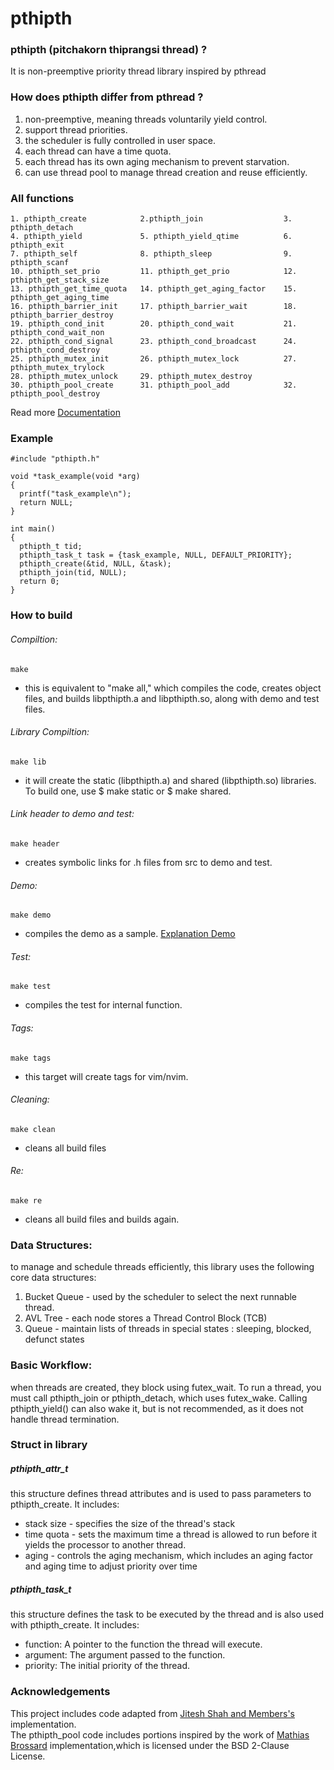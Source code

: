 # pthipth

### pthipth (pitchakorn thiprangsi thread) ?
It is non-preemptive priority thread library inspired by pthread

### How does pthipth differ from pthread ?
1. non-preemptive, meaning threads voluntarily yield control.
2. support thread priorities.
3. the scheduler is fully controlled in user space.
4. each thread can have a time quota.
5. each thread has its own aging mechanism to prevent starvation.
6. can use thread pool to manage thread creation and reuse efficiently.

### All functions
```
1. pthipth_create            2.pthipth_join                  3. pthipth_detach
4. pthipth_yield             5. pthipth_yield_qtime          6. pthipth_exit
7. pthipth_self              8. pthipth_sleep                9. pthipth_scanf
10. pthipth_set_prio         11. pthipth_get_prio            12. pthipth_get_stack_size
13. pthipth_get_time_quota   14. pthipth_get_aging_factor    15. pthipth_get_aging_time
16. pthipth_barrier_init     17. pthipth_barrier_wait        18. pthipth_barrier_destroy
19. pthipth_cond_init        20. pthipth_cond_wait           21. pthipth_cond_wait_non
22. pthipth_cond_signal      23. pthipth_cond_broadcast      24. pthipth_cond_destroy
25. pthipth_mutex_init       26. pthipth_mutex_lock          27. pthipth_mutex_trylock
28. pthipth_mutex_unlock     29. pthipth_mutex_destroy
30. pthipth_pool_create      31. pthipth_pool_add            32. pthipth_pool_destroy
```

Read more [Documentation](/docs/documentation.md)

### Example
```
#include "pthipth.h"

void *task_example(void *arg)
{
  printf("task_example\n");
  return NULL;
}

int main()
{
  pthipth_t tid;
  pthipth_task_t task = {task_example, NULL, DEFAULT_PRIORITY};
  pthipth_create(&tid, NULL, &task);
  pthipth_join(tid, NULL);
  return 0;
}
```
### How to build
###### Compiltion:

```
make
```
  - this is equivalent to "make all," which compiles the code, creates object files, and builds libpthipth.a and libpthipth.so, along with demo and test files.

###### Library Compiltion:
```
make lib
```
  - it will create the static (libpthipth.a) and shared (libpthipth.so) libraries. To build one, use $ make static or $ make shared.

###### Link header to demo and test:
```
make header
```
  - creates symbolic links for .h files from src to demo and test.

###### Demo:
```
make demo
```
  - compiles the demo as a sample. [Explanation Demo](/docs/demo.md)

###### Test:
```
make test
```
  - compiles the test for internal function.

###### Tags:
```
make tags
```
  - this target will create tags for vim/nvim.

###### Cleaning:
```
make clean
```
  - cleans all build files

###### Re:
```
make re
```
  - cleans all build files and builds again.

### Data Structures:
to manage and schedule threads efficiently, this library uses the following core data structures:
1. Bucket Queue - used by the scheduler to select the next runnable thread.
2. AVL Tree - each node stores a Thread Control Block (TCB)
3. Queue - maintain lists of threads in special states : sleeping, blocked, defunct states

### Basic Workflow:
when threads are created, they block using futex_wait. To run a thread,
you must call pthipth_join or pthipth_detach, which uses futex_wake.
Calling pthipth_yield() can also wake it, but is not recommended,
as it does not handle thread termination.

### Struct in library
##### pthipth_attr_t
this structure defines thread attributes and is used to pass parameters to pthipth_create. It includes:
  - stack size - specifies the size of the thread's stack
  - time quota - sets the maximum time a thread is allowed to run before it yields the processor to another thread.
  - aging - controls the aging mechanism, which includes an aging factor and aging time to adjust priority over time

##### pthipth_task_t
this structure defines the task to be executed by the thread and is also used with pthipth_create. It includes:
  - function: A pointer to the function the thread will execute.
  - argument: The argument passed to the function.
  - priority: The initial priority of the thread.

### Acknowledgements
This project includes code adapted from [Jitesh Shah and Members's](https://github.com/jitesh1337/mythread_lib) implementation.  
The pthipth_pool code includes portions inspired by the work of [Mathias Brossard](https://github.com/mbrossard/threadpool) implementation,which is licensed under the BSD 2-Clause License.
